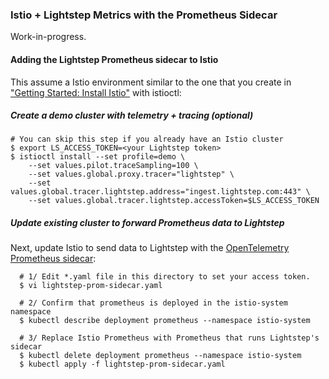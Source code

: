 ### Istio + Lightstep Metrics with the Prometheus Sidecar

Work-in-progress.

#### Adding the Lightstep Prometheus sidecar to Istio

This assume a Istio environment similar to the one that you create in ["Getting Started: Install Istio"](https://istio.io/latest/docs/setup/getting-started/) with istioctl:

##### Create a demo cluster with telemetry + tracing (optional)
```
# You can skip this step if you already have an Istio cluster
$ export LS_ACCESS_TOKEN=<your Lightstep token>
$ istioctl install --set profile=demo \
    --set values.pilot.traceSampling=100 \
    --set values.global.proxy.tracer="lightstep" \
    --set values.global.tracer.lightstep.address="ingest.lightstep.com:443" \
    --set values.global.tracer.lightstep.accessToken=$LS_ACCESS_TOKEN
```

##### Update existing cluster to forward Prometheus data to Lightstep

Next, update Istio to send data to Lightstep with the [OpenTelemetry Prometheus sidecar](https://github.com/lightstep/opentelemetry-prometheus-sidecar):

```
  # 1/ Edit *.yaml file in this directory to set your access token.
  $ vi lightstep-prom-sidecar.yaml

  # 2/ Confirm that prometheus is deployed in the istio-system namespace
  $ kubectl describe deployment prometheus --namespace istio-system
  
  # 3/ Replace Istio Prometheus with Prometheus that runs Lightstep's sidecar
  $ kubectl delete deployment prometheus --namespace istio-system
  $ kubectl apply -f lightstep-prom-sidecar.yaml
```

